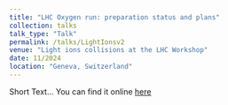 ```yaml
---
title: "LHC Oxygen run: preparation status and plans"
collection: talks
talk_type: "Talk"
permalink: /talks/LightIonsv2
venue: "Light ions collisions at the LHC Workshop"
date: 11/2024
location: "Geneva, Switzerland"
---
```


Short Text...
You can find it online [here](https://indico.cern.ch/event/1436085/contributions/mine)
